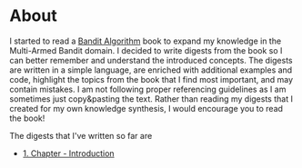 # About
I started to read a [Bandit Algorithm](https://tor-lattimore.com/downloads/book/book.pdf) book to expand my knowledge in the Multi-Armed Bandit domain. I decided to write digests from the book so I can better remember and understand the introduced concepts. The digests are written in a simple language, are enriched with additional examples and code, highlight the topics from the book that I find most important, and may contain mistakes. I am not following proper referencing guidelines as I am sometimes just copy&pasting the text. Rather than reading my digests that I created for my own knowledge synthesis, I would encourage you to read the book!

The digests that I've written so far are
* [1. Chapter - Introduction](intro.md)
